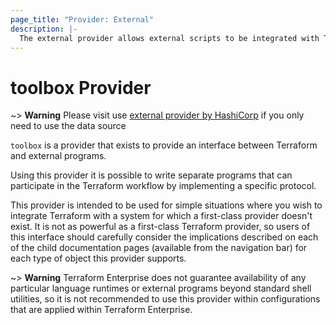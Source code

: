 ```yaml
---
page_title: "Provider: External"
description: |-
  The external provider allows external scripts to be integrated with Terraform.
---
```


# toolbox Provider

~> **Warning** Please visit use
[external provider by HashiCorp](https://registry.terraform.io/providers/hashicorp/external/latest)
if you only need to use the data source

`toolbox` is a provider that exists to provide an interface
between Terraform and external programs.

Using this provider it is possible to write separate programs that can
participate in the Terraform workflow by implementing a specific protocol.

This provider is intended to be used for simple situations where you wish
to integrate Terraform with a system for which a first-class provider
doesn't exist. It is not as powerful as a first-class Terraform provider,
so users of this interface should carefully consider the implications
described on each of the child documentation pages (available from the
navigation bar) for each type of object this provider supports.

~> **Warning** Terraform Enterprise does not guarantee availability of any
particular language runtimes or external programs beyond standard shell
utilities, so it is not recommended to use this provider within configurations
that are applied within Terraform Enterprise.
